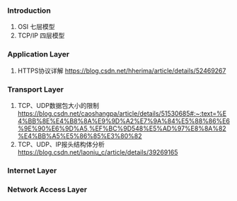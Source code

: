 ### Introduction
1. OSI 七层模型
2. TCP/IP 四层模型

### Application Layer
1. HTTPS协议详解 https://blog.csdn.net/hherima/article/details/52469267

### Transport Layer
1. TCP、UDP数据包大小的限制 https://blog.csdn.net/caoshangpa/article/details/51530685#:~:text=%E4%BB%8E%E4%B8%8A%E9%9D%A2%E7%9A%84%E5%88%86%E6%9E%90%E6%9D%A5,%EF%BC%9D548%E5%AD%97%E8%8A%82%E4%BB%A5%E5%86%85%E3%80%82
2. TCP、UDP、IP报头结构体分析 https://blog.csdn.net/laoniu_c/article/details/39269165

### Internet Layer


### Network Access Layer
